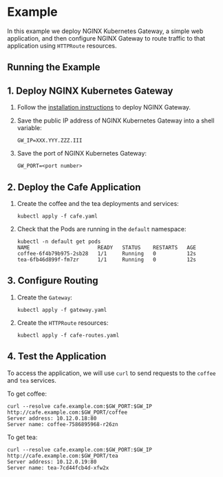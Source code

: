 # Example

In this example we deploy NGINX Kubernetes Gateway, a simple web application, and then configure NGINX Gateway to route traffic to that application using `HTTPRoute` resources.

## Running the Example

## 1. Deploy NGINX Kubernetes Gateway

1. Follow the [installation instructions](/docs/installation.md) to deploy NGINX Gateway.

1. Save the public IP address of NGINX Kubernetes Gateway into a shell variable:
   
   ```
   GW_IP=XXX.YYY.ZZZ.III
   ```

1. Save the port of NGINX Kubernetes Gateway:
   
   ```
   GW_PORT=<port number>
   ```

## 2. Deploy the Cafe Application  

1. Create the coffee and the tea deployments and services:
   
   ```
   kubectl apply -f cafe.yaml
   ```

1. Check that the Pods are running in the `default` namespace:

   ```
   kubectl -n default get pods
   NAME                      READY   STATUS    RESTARTS   AGE
   coffee-6f4b79b975-2sb28   1/1     Running   0          12s
   tea-6fb46d899f-fm7zr      1/1     Running   0          12s
   ```

## 3. Configure Routing

1. Create the `Gateway`:

   ```
   kubectl apply -f gateway.yaml
   ```

1. Create the `HTTPRoute` resources:

   ```
   kubectl apply -f cafe-routes.yaml
   ```

## 4. Test the Application

To access the application, we will use `curl` to send requests to the `coffee` and `tea` services. 

To get coffee:

```
curl --resolve cafe.example.com:$GW_PORT:$GW_IP http://cafe.example.com:$GW_PORT/coffee
Server address: 10.12.0.18:80
Server name: coffee-7586895968-r26zn
```

To get tea:

```
curl --resolve cafe.example.com:$GW_PORT:$GW_IP http://cafe.example.com:$GW_PORT/tea
Server address: 10.12.0.19:80
Server name: tea-7cd44fcb4d-xfw2x
```
